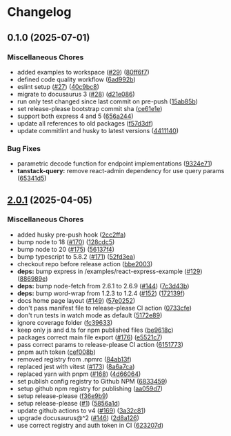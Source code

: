 # Changelog

## 0.1.0 (2025-07-01)


### Miscellaneous Chores

* added examples to workspace ([#29](https://github.com/ascariandrea/ts-endpoint/issues/29)) ([80ff6f7](https://github.com/ascariandrea/ts-endpoint/commit/80ff6f739ec5d4fa0e3d75cb959aaa16e05c2769))
* defined code quality workflow ([6ad992b](https://github.com/ascariandrea/ts-endpoint/commit/6ad992b7a35238dc369b5cacd84b65e45d5cac46))
* eslint setup ([#27](https://github.com/ascariandrea/ts-endpoint/issues/27)) ([40c9bc8](https://github.com/ascariandrea/ts-endpoint/commit/40c9bc8c5b3064a934da2b2ef8997fe3a14679b6))
* migrate to docusaurus 3 ([#28](https://github.com/ascariandrea/ts-endpoint/issues/28)) ([d21e086](https://github.com/ascariandrea/ts-endpoint/commit/d21e0868b1881d6b351878324fdabdd688591da1))
* run only test changed since last commit on pre-push ([15ab85b](https://github.com/ascariandrea/ts-endpoint/commit/15ab85b6df2bb84e96ce59e7baac2cbadde831b6))
* set release-please bootstrap commit sha ([ce61e1e](https://github.com/ascariandrea/ts-endpoint/commit/ce61e1e141a6bdfce96be9a08a89a8ccacb614eb))
* support both express 4 and 5 ([656a244](https://github.com/ascariandrea/ts-endpoint/commit/656a244e890c354ebd377e1a15cb8f19b17d13a6))
* update all references to old packages ([f57d3df](https://github.com/ascariandrea/ts-endpoint/commit/f57d3dfd94ace1b7748145c281f015f93eb462dd))
* update commitlint and husky to latest versions ([4411140](https://github.com/ascariandrea/ts-endpoint/commit/4411140ca0198286467cca4c642a214af9ca8647))


### Bug Fixes

* parametric decode function for endpoint implementations ([9324e71](https://github.com/ascariandrea/ts-endpoint/commit/9324e719ebc0c4b5379f6e1afeda00a08dcd104b))
* **tanstack-query:** remove react-admin dependency for use query params ([65341d5](https://github.com/ascariandrea/ts-endpoint/commit/65341d5e7e0d02dfc391478bdc9713952a1aaac8))

## [2.0.1](https://github.com/ascariandrea/ts-endpoint/compare/root@2.0.0...root@2.0.1) (2025-04-05)


### Miscellaneous Chores

* added husky pre-push hook ([2cc2ffa](https://github.com/ascariandrea/ts-endpoint/commit/2cc2ffa7c51855bbb7a5e6c9962a1eab8e926d46))
* bump node to 18 ([#170](https://github.com/ascariandrea/ts-endpoint/issues/170)) ([128cdc5](https://github.com/ascariandrea/ts-endpoint/commit/128cdc5017ba5b7ac348c625ee2c04637945e31d))
* bump node to 20 ([#175](https://github.com/ascariandrea/ts-endpoint/issues/175)) ([56137f4](https://github.com/ascariandrea/ts-endpoint/commit/56137f419ea70caaee13dc20b572d279465733fa))
* bump typescript to 5.8.2 ([#171](https://github.com/ascariandrea/ts-endpoint/issues/171)) ([52fd3ea](https://github.com/ascariandrea/ts-endpoint/commit/52fd3ea54a8c3c963e985ddafe47b6dbebd612fb))
* checkout repo before release action ([bbe2003](https://github.com/ascariandrea/ts-endpoint/commit/bbe2003db23c8526130d4ba76c5adfd3a432b47f))
* **deps:** bump express in /examples/react-express-example ([#129](https://github.com/ascariandrea/ts-endpoint/issues/129)) ([886989e](https://github.com/ascariandrea/ts-endpoint/commit/886989ed2b3ba3f8b5860b5e7aa7da67150b700b))
* **deps:** bump node-fetch from 2.6.1 to 2.6.9 ([#144](https://github.com/ascariandrea/ts-endpoint/issues/144)) ([7c3d43b](https://github.com/ascariandrea/ts-endpoint/commit/7c3d43ba15a38b8208672542bbeacb9261404c01))
* **deps:** bump word-wrap from 1.2.3 to 1.2.4 ([#152](https://github.com/ascariandrea/ts-endpoint/issues/152)) ([172139f](https://github.com/ascariandrea/ts-endpoint/commit/172139f6eff7e08908bb29ca9d301e92a923f906))
* docs home page layout ([#149](https://github.com/ascariandrea/ts-endpoint/issues/149)) ([57e0252](https://github.com/ascariandrea/ts-endpoint/commit/57e0252a639cad584000be71a34602c44d9e4ff5))
* don't pass manifest file to release-please CI action ([0733cfe](https://github.com/ascariandrea/ts-endpoint/commit/0733cfec15962cad0f7aa83cc61215432a3534fe))
* don't run tests in watch mode as default ([5172e89](https://github.com/ascariandrea/ts-endpoint/commit/5172e89531e7e544608b0f344238661006965b24))
* ignore coverage folder ([fc39633](https://github.com/ascariandrea/ts-endpoint/commit/fc39633c3f0f7de575e25a400b6dc22d52c56b36))
* keep only js and d.ts for npm published files ([be9618c](https://github.com/ascariandrea/ts-endpoint/commit/be9618c2b6f042a605ad22741c6a617bf1edd8ca))
* packages correct main file export ([#176](https://github.com/ascariandrea/ts-endpoint/issues/176)) ([e5521c7](https://github.com/ascariandrea/ts-endpoint/commit/e5521c7470d76da5df0991d591d5ecdb09713feb))
* pass correct params to release-please CI action ([6151773](https://github.com/ascariandrea/ts-endpoint/commit/6151773e6f08cd3c99fa86708e7337835ff750e5))
* pnpm auth token ([cef008b](https://github.com/ascariandrea/ts-endpoint/commit/cef008b810096a0c41dd09df1efa7decc7e8622c))
* removed registry from .npmrc ([84ab13f](https://github.com/ascariandrea/ts-endpoint/commit/84ab13f519a0a41d1819fcf2e254d6882f3ea065))
* replaced jest with vitest ([#173](https://github.com/ascariandrea/ts-endpoint/issues/173)) ([8a6a7ca](https://github.com/ascariandrea/ts-endpoint/commit/8a6a7ca08427035b2f02e4bce38d0892cf3e0f1d))
* replaced yarn with pnpm ([#168](https://github.com/ascariandrea/ts-endpoint/issues/168)) ([4d66064](https://github.com/ascariandrea/ts-endpoint/commit/4d66064a3bea8cf040fbdeeb62efd064e6e1cdf1))
* set publish config registry to  Github NPM ([6833459](https://github.com/ascariandrea/ts-endpoint/commit/683345903c8ee0aa7a0d86711212f5847b915e11))
* setup github npm registry for publishing ([aa059d7](https://github.com/ascariandrea/ts-endpoint/commit/aa059d757d275f409cfe84559507be167e23a6fd))
* setup release-please ([f36e9b9](https://github.com/ascariandrea/ts-endpoint/commit/f36e9b94233465ee48365f0fab8c5b90d19dfeea))
* setup release-please ([#1](https://github.com/ascariandrea/ts-endpoint/issues/1)) ([5856a1d](https://github.com/ascariandrea/ts-endpoint/commit/5856a1d0be174245cb946eab99b321353f2b8c0e))
* update github actions to v4 ([#169](https://github.com/ascariandrea/ts-endpoint/issues/169)) ([3a32c81](https://github.com/ascariandrea/ts-endpoint/commit/3a32c812d2154b85958b59dd575771e7c86e4bc9))
* upgrade docusaurus@^2 ([#146](https://github.com/ascariandrea/ts-endpoint/issues/146)) ([2d8a126](https://github.com/ascariandrea/ts-endpoint/commit/2d8a126749daab59234ea2fc3fd54f91c1e3a48e))
* use correct registry and auth token in CI ([623207d](https://github.com/ascariandrea/ts-endpoint/commit/623207d7bca40efbca449b44668a67d3c88ddbe7))
